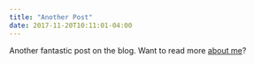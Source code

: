 ```yaml
---
title: "Another Post"
date: 2017-11-20T10:11:01-04:00
---
```


Another fantastic post on the blog. Want to read more [about me](/about)?

